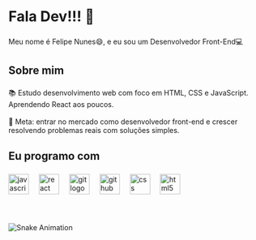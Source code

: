 <h1 align="left">Fala Dev!!! 🚀</h1>

###

<p align="left">Meu nome é Felipe Nunes😄, e eu sou um Desenvolvedor Front-End💻</p>

###

<h2 align="left">Sobre mim</h2>

###

<p align="left">📚 Estudo desenvolvimento web com foco em HTML, CSS e JavaScript. Aprendendo React aos poucos.<br><br>🎯 Meta: entrar no mercado como desenvolvedor front-end e crescer resolvendo problemas reais com soluções simples.</p>

###

<h2 align="left">Eu programo com</h2>

###

<div align="left">
  <img src="https://cdn.jsdelivr.net/gh/devicons/devicon/icons/javascript/javascript-original.svg" height="40" alt="javascript logo"  />
  <img width="12" />
  <img src="https://cdn.jsdelivr.net/gh/devicons/devicon/icons/react/react-original.svg" height="40" alt="react logo"  />
  <img width="12" />
  <img src="https://cdn.jsdelivr.net/gh/devicons/devicon/icons/git/git-original.svg" height="40" alt="git logo"  />
  <img width="12" />
  <img src="https://cdn.jsdelivr.net/gh/devicons/devicon/icons/github/github-original.svg" height="40" alt="github logo"  />
  <img width="12" />
  <img src="https://cdn.jsdelivr.net/gh/devicons/devicon/icons/css3/css3-original.svg" height="40" alt="css logo"  />
  <img width="12" />
  <img src="https://cdn.jsdelivr.net/gh/devicons/devicon/icons/html5/html5-original.svg" height="40" alt="html5 logo"  />
</div>

###

<br clear="both">

![Snake Animation](https://media.giphy.com/media/3o6Zt6ML6BklcajjsA/giphy.gif)


###
